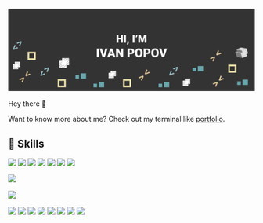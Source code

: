 ![Ivan's GitHub Banner](./assets/banner.png)

Hey there 👋


Want to know more about me? Check out my terminal like [portfolio](https://impopov.vercel.app).

## 💼 Skills

![](https://img.shields.io/badge/Code-Python-4AB197?style=flat&logo=python&logoColor=white&color=4AB197)
![](https://img.shields.io/badge/Code-Django-4AB197?style=flat&logo=django&logoColor=white&color=4AB197)
![](https://img.shields.io/badge/Code-Postgres-4AB197?style=flat&logo=postgresql&logoColor=white&color=4AB197)
![](https://img.shields.io/badge/Code-MySql-4AB197?style=flat&logo=mysql&logoColor=white&color=4AB197)
![](https://img.shields.io/badge/Code-HTML5-4AB197?style=flat&logo=html5&logoColor=white&color=4AB197)
![](https://img.shields.io/badge/Code-RESTAPI-4AB197)
![](https://img.shields.io/badge/Code-HTML5-4AB197?style=flat&logo=html5&logoColor=white&color=4AB197)

![](https://img.shields.io/badge/Code-GO-4AB197?style=flat&logo=go&logoColor=white&color=4AB197)


![](https://img.shields.io/badge/Style-CSS3-4AB197?style=flat&logo=CSS3&logoColor=white&color=4AB197)

![](https://img.shields.io/badge/Tool-Postman-4AB197?style=flat&logo=Postman&logoColor=white&color=4AB197)
![](https://img.shields.io/badge/Tool-Docker-4AB197?style=flat&logo=docker&logoColor=white&color=4AB197)
![](https://img.shields.io/badge/Tool-GitHub-4AB197?style=flat&logo=GitHub&logoColor=white&color=4AB197)
![](https://img.shields.io/badge/Tool-Postman-4AB197?style=flat&logo=Postman&logoColor=white&color=4AB197)
![](https://img.shields.io/badge/Tool-Jira-4AB197?style=flat&logo=Jira&logoColor=white&color=4AB197)
![](https://img.shields.io/badge/Tool-Figma-4AB197?style=flat&logo=Figma&logoColor=white&color=4AB197)
![](https://img.shields.io/badge/Tool-Illustrator-4AB197?style=flat&logo=adobeillustrator&logoColor=white&color=4AB197)
![](https://img.shields.io/badge/Tool-AfterEffects-4AB197?style=flat&logo=adobeaftereffects&logoColor=white&color=4AB197)







